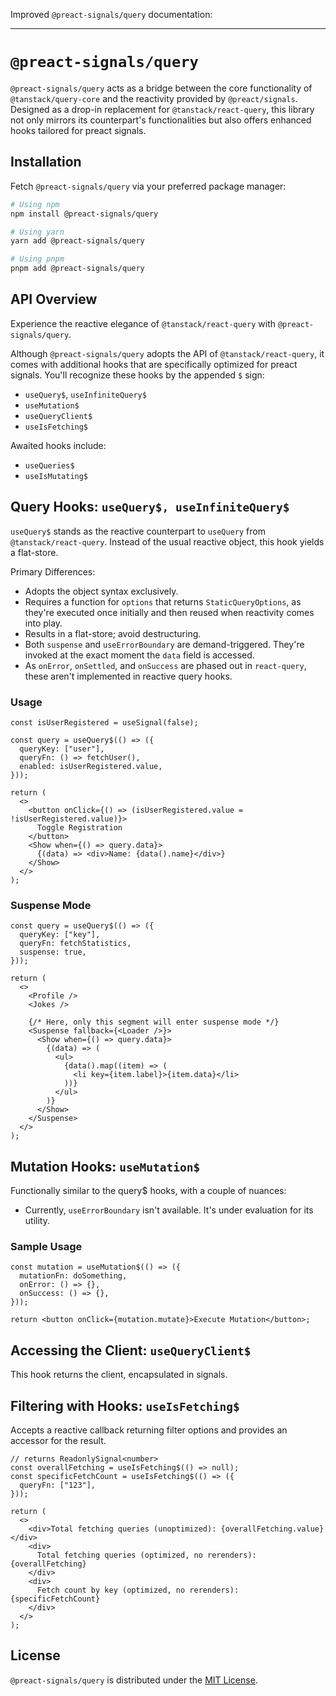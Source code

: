 Improved `@preact-signals/query` documentation:

---

# `@preact-signals/query`

`@preact-signals/query` acts as a bridge between the core functionality of `@tanstack/query-core` and the reactivity provided by `@preact/signals`. Designed as a drop-in replacement for `@tanstack/react-query`, this library not only mirrors its counterpart's functionalities but also offers enhanced hooks tailored for preact signals.

## Installation

Fetch `@preact-signals/query` via your preferred package manager:

```bash
# Using npm
npm install @preact-signals/query

# Using yarn
yarn add @preact-signals/query

# Using pnpm
pnpm add @preact-signals/query
```

## API Overview

Experience the reactive elegance of `@tanstack/react-query` with `@preact-signals/query`.

Although `@preact-signals/query` adopts the API of `@tanstack/react-query`, it comes with additional hooks that are specifically optimized for preact signals. You'll recognize these hooks by the appended `$` sign:

- `useQuery$`, `useInfiniteQuery$`
- `useMutation$`
- `useQueryClient$`
- `useIsFetching$`

Awaited hooks include:

- `useQueries$`
- `useIsMutating$`

## Query Hooks: `useQuery$, useInfiniteQuery$`

`useQuery$` stands as the reactive counterpart to `useQuery` from `@tanstack/react-query`. Instead of the usual reactive object, this hook yields a flat-store.

Primary Differences:

- Adopts the object syntax exclusively.
- Requires a function for `options` that returns `StaticQueryOptions`, as they're executed once initially and then reused when reactivity comes into play.
- Results in a flat-store; avoid destructuring.
- Both `suspense` and `useErrorBoundary` are demand-triggered. They're invoked at the exact moment the `data` field is accessed.
- As `onError`, `onSettled`, and `onSuccess` are phased out in `react-query`, these aren't implemented in reactive query hooks.

### Usage

```tsx
const isUserRegistered = useSignal(false);

const query = useQuery$(() => ({
  queryKey: ["user"],
  queryFn: () => fetchUser(),
  enabled: isUserRegistered.value,
}));

return (
  <>
    <button onClick={() => (isUserRegistered.value = !isUserRegistered.value)}>
      Toggle Registration
    </button>
    <Show when={() => query.data}>
      {(data) => <div>Name: {data().name}</div>}
    </Show>
  </>
);
```

### Suspense Mode

```tsx
const query = useQuery$(() => ({
  queryKey: ["key"],
  queryFn: fetchStatistics,
  suspense: true,
}));

return (
  <>
    <Profile />
    <Jokes />

    {/* Here, only this segment will enter suspense mode */}
    <Suspense fallback={<Loader />}>
      <Show when={() => query.data}>
        {(data) => (
          <ul>
            {data().map((item) => (
              <li key={item.label}>{item.data}</li>
            ))}
          </ul>
        )}
      </Show>
    </Suspense>
  </>
);
```

## Mutation Hooks: `useMutation$`

Functionally similar to the query$ hooks, with a couple of nuances:

- Currently, `useErrorBoundary` isn't available. It's under evaluation for its utility.

### Sample Usage

```tsx
const mutation = useMutation$(() => ({
  mutationFn: doSomething,
  onError: () => {},
  onSuccess: () => {},
}));

return <button onClick={mutation.mutate}>Execute Mutation</button>;
```

## Accessing the Client: `useQueryClient$`

This hook returns the client, encapsulated in signals.

## Filtering with Hooks: `useIsFetching$`

Accepts a reactive callback returning filter options and provides an accessor for the result.

```tsx
// returns ReadonlySignal<number>
const overallFetching = useIsFetching$(() => null);
const specificFetchCount = useIsFetching$(() => ({
  queryFn: ["123"],
}));

return (
  <>
    <div>Total fetching queries (unoptimized): {overallFetching.value}</div>
    <div>
      Total fetching queries (optimized, no rerenders): {overallFetching}
    </div>
    <div>
      Fetch count by key (optimized, no rerenders): {specificFetchCount}
    </div>
  </>
);
```

## License

`@preact-signals/query` is distributed under the [MIT License](./LICENSE).
